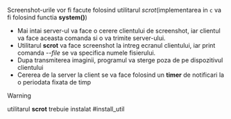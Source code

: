 Screenshot-urile vor fi facute folosind utilitarul *scrot*(implementarea in `c` va fi folosind functia **system()**)
- Mai intai server-ul va face o cerere clientului de screenshot, iar clientul va face aceasta comanda si o va trimite server-ului.
- Utilitarul **scrot** va face screenshot la intreg ecranul clientului, iar print comanda *--file* se va specifica numele fisierului.
- Dupa transmiterea imaginii, programul va sterge poza de pe dispozitivul clientului
- Cererea de la server la client se va face folosind un **timer** de notificari la o periodata fixata de timp

>[!WARNING]
> utilitarul **scrot** trebuie instalat #install_util 


